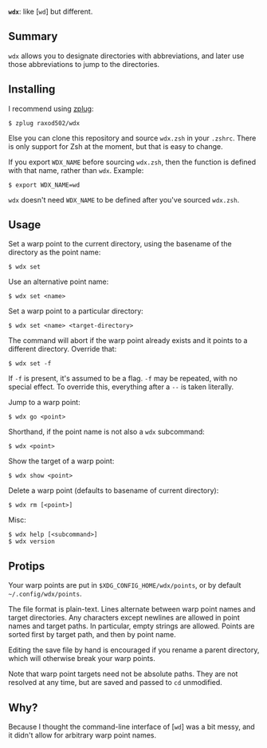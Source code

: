 **`wdx`**: like [`wd`] but different.

## Summary

`wdx` allows you to designate directories with abbreviations, and
later use those abbreviations to jump to the directories.

## Installing

I recommend using [zplug]:

    $ zplug raxod502/wdx

Else you can clone this repository and source `wdx.zsh` in your
`.zshrc`. There is only support for Zsh at the moment, but that is
easy to change.

If you export `WDX_NAME` before sourcing `wdx.zsh`, then the function
is defined with that name, rather than `wdx`. Example:

    $ export WDX_NAME=wd

`wdx` doesn't need `WDX_NAME` to be defined after you've sourced
`wdx.zsh`.

## Usage

Set a warp point to the current directory, using the basename of the
directory as the point name:

    $ wdx set

Use an alternative point name:

    $ wdx set <name>

Set a warp point to a particular directory:

    $ wdx set <name> <target-directory>

The command will abort if the warp point already exists and it points
to a different directory. Override that:

    $ wdx set -f

If `-f` is present, it's assumed to be a flag. `-f` may be repeated,
with no special effect. To override this, everything after a `--` is
taken literally.

Jump to a warp point:

    $ wdx go <point>

Shorthand, if the point name is not also a `wdx` subcommand:

    $ wdx <point>

Show the target of a warp point:

    $ wdx show <point>

Delete a warp point (defaults to basename of current directory):

    $ wdx rm [<point>]

Misc:

    $ wdx help [<subcommand>]
    $ wdx version

## Protips

Your warp points are put in `$XDG_CONFIG_HOME/wdx/points`, or by
default `~/.config/wdx/points`.

The file format is plain-text. Lines alternate between warp point
names and target directories. Any characters except newlines are
allowed in point names and target paths. In particular, empty strings
are allowed. Points are sorted first by target path, and then by point
name.

Editing the save file by hand is encouraged if you rename a parent
directory, which will otherwise break your warp points.

Note that warp point targets need not be absolute paths. They are not
resolved at any time, but are saved and passed to `cd` unmodified.

## Why?

Because I thought the command-line interface of [`wd`] was a bit
messy, and it didn't allow for arbitrary warp point names.

[wd]: https://github.com/mfaerevaag/wd
[zplug]: https://github.com/zplug/zplug
